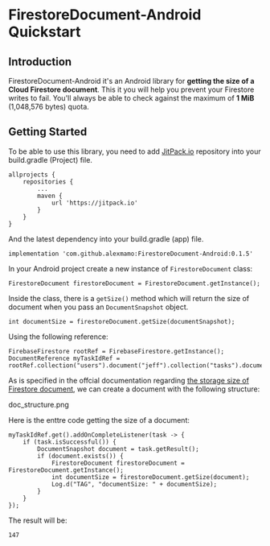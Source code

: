 # FirestoreDocument-Android Quickstart

## Introduction

FirestoreDocument-Android it's an Android library for **getting the size of a Cloud Firestore document**. This it you will help you prevent your Firestore writes to fail. You'll always be able to check against the maximum of **1 MiB** (1,048,576 bytes) quota.

## Getting Started

To be able to use this library, you need to add [JitPack.io](https://jitpack.io/) repository into your build.gradle (Project) file.

    allprojects {
        repositories {
            ...
            maven {
                url 'https://jitpack.io'
            }
        }
    }

And the latest dependency into your build.gradle (app) file.

    implementation 'com.github.alexmamo:FirestoreDocument-Android:0.1.5'
    
In your Android project create a new instance of `FirestoreDocument` class:

    FirestoreDocument firestoreDocument = FirestoreDocument.getInstance();
    
Inside the class, there is a `getSize()` method which will return the size of document when you pass an `DocumentSnapshot` object.

    int documentSize = firestoreDocument.getSize(documentSnapshot);
    
Using the following reference:

    FirebaseFirestore rootRef = FirebaseFirestore.getInstance();
    DocumentReference myTaskIdRef = rootRef.collection("users").document("jeff").collection("tasks").document("my_task_id");
    
As is specified in the offcial documentation regarding [the storage size of Firestore document](https://firebase.google.com/docs/firestore/storage-size), we can create a document with the following structure:

doc_structure.png

Here is the enttre code getting the size of a document:

    myTaskIdRef.get().addOnCompleteListener(task -> {
        if (task.isSuccessful()) {
            DocumentSnapshot document = task.getResult();
            if (document.exists()) {
                FirestoreDocument firestoreDocument = FirestoreDocument.getInstance();
                int documentSize = firestoreDocument.getSize(document);
                Log.d("TAG", "documentSize: " + documentSize);
            }
        }
    });
    
The result will be:

    147
